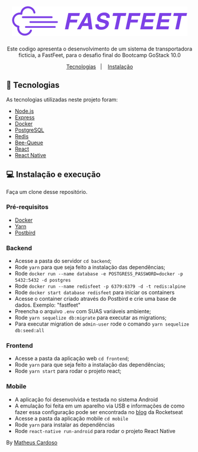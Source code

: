 <h1 align="center">
  <img alt="FastFeet" title="FastFeet" src=".github/logo.png" />
</h1>

<p align="center">Este codigo apresenta o desenvolvimento de um sistema de transportadora ficticia, a FastFeet, para o desafio final do Bootcamp GoStack 10.0</p>

<p align="center">
 <a href="#rocket-tecnologias">Tecnologias</a>&nbsp;&nbsp;&nbsp;|&nbsp;&nbsp;&nbsp;
 <a href="#computer-instalação-e-execução">Instalação</a>
</p>

## :rocket: Tecnologias

As tecnologias utilizadas neste projeto foram:

- [Node.js](https://nodejs.org/en/)
- [Express](https://github.com/expressjs/express)
- [Docker](https://www.docker.com/)
- [PostgreSQL](https://www.postgresql.org/)
- [Redis](https://redis.io/)
- [Bee-Queue](https://github.com/bee-queue/bee-queue)
- [React](https://reactjs.org/)
- [React Native](https://reactnative.dev/)

## :computer: Instalação e execução

Faça um clone desse repositório.

### Pré-requisitos

- [Docker](https://www.docker.com/)
- [Yarn](https://yarnpkg.com/)
- [Postbird](https://www.electronjs.org/apps/postbird)

### Backend

- Acesse a pasta do servidor `cd backend`;
- Rode `yarn` para que seja feito a instalação das dependências;
- Rode `docker run --name database -e POSTGRESS_PASSWORD=docker -p 5432:5432 -d postgres`
- Rode `docker run --name redisfeet -p 6379:6379 -d -t redis:alpine`
- Rode `docker start database redisfeet` para iniciar os containers
- Acesse o container criado através do Postbird e crie uma base de dados. Exemplo: "fastfeet"
- Preencha o arquivo `.env` com SUAS variáveis ambiente;
- Rode `yarn sequelize db:migrate` para executar as migrations;
- Para executar migration de `admin-user` rode o comando `yarn sequelize db:seed:all`

### Frontend 

- Acesse a pasta da aplicação web `cd frontend`;
- Rode `yarn` para que seja feito a instalação das dependências;
- Rode `yarn start` para rodar o projeto react;

### Mobile 
- A aplicação foi desenvolvida e testada no sistema Android
- A emulação foi feita em um aparelho via USB e informações de como fazer essa configuração pode ser encontrada no [blog](https://docs.rocketseat.dev/ambiente-react-native/usb/android) da Rocketseat
- Acesse a pasta da aplicação mobile `cd mobile`
- Rode `yarn` para instalar as dependências
- Rode `react-native run-android` para rodar o projeto React Native






By [Matheus Cardoso](https://www.linkedin.com/in/thyus/)
